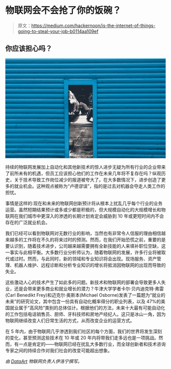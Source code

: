 # 物联网会不会抢了你的饭碗？

> 原文：<https://medium.com/hackernoon/is-the-internet-of-things-going-to-steal-your-job-b0114aa109ef>

## 你应该担心吗？

![](img/d474de279f018f234664d33bd4f6d24e.png)

持续的物联网发展加上自动化和其他新技术的惊人进步无疑为所有行业的企业带来了前所未有的机遇，但员工应该担心他们的工作在未来几年将不复存在吗？纵观历史，关于技术导致工作岗位减少的报道被夸大了。在大多数情况下，进步创造了更多的就业机会。这种观点被称为“卢德谬误”，指的是过去对机器会夺走人类工作的担忧。

事情是这样的:现在和未来的物联网创新预计将从根本上扰乱几乎每个行业的业务运营。虽然短期结果预计或多或少都是积极的，但大规模自动化的大规模增长和物联网在我们城市中更深入的渗透的长期计划肯定会威胁到 10 年或更短时间内不会存在的广泛就业机会。

我们已经可以看到物联网对无数行业的影响，当然也有非常令人信服的理由相信越来越多的工作将在不久的将来过时的预测。然而，在我们开始恐慌之前，重要的是要认识到，随着技术进步，公司越来越需要拥有全新技能的人来填补职位空缺，这一事实与此相平衡。大多数行业分析师认为，随着物联网的发展，许多行业将被取代或过时。然而，与此同时，新的领域和专业知识将会出现。现场服务、资产管理、机器人维护、远程诊断和分析专业知识的增长将抵消因物联网的出现而导致的失业。

这些激动人心的技术产生了如此多的问题。新技术和物联网的部署会导致更多人失业，还是会带来更多商业和就业增长的潜力？牛津大学学者卡尔·贝内迪克特·弗雷(Carl Benedikt Frey)和迈克尔·奥斯本(Michael Osborne)发表了一篇题为“就业的未来”的研究论文，其中包含一份具有自动化概率得分的职业列表，以及 47%的美国就业属于“高风险”类别的总体估计。根据他们的方法，未来十大最有可能自动化的工作包括电话销售员、厨师、牙科技师和房地产经纪人。这只是冰山一角，因为物联网继续改变人们日常生活的方式，从而改变企业的运营方式。

在 5 年内，由于物联网几乎渗透到我们社区的每个方面，我们的世界将发生深刻的变化，甚至预测这些技术在 10 年或 20 年内将带我们走多远也是一项挑战。然而，有一点是肯定的——物联网已经在扰乱大多数行业，而全球创新者和技术咨询专家之间的持续合作对我们社会的改变可能超出想象。

*由* [*DataArt*](https://www.dataart.com/industry/iot-and-m2m-solutions?utm_source=medium&utm_medium=social&utm_campaign=i-spring-2018) *物联网负责人伊洛宁撰写。*